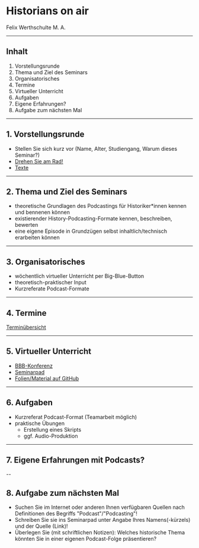 # Historians on air

Felix Werthschulte M. A.

---

## Inhalt

1. Vorstellungsrunde
2. Thema und Ziel des Seminars
3. Organisatorisches
4. Termine
5. Virtueller Unterricht
6. Aufgaben
7. Eigene Erfahrungen?
8. Aufgabe zum nächsten Mal

---

## 1. Vorstellungsrunde

- Stellen Sie sich kurz vor (Name, Alter, Studiengang, Warum dieses Seminar?)
- [Drehen Sie am Rad!](https://de.piliapp.com/random/wheel)
- [Texte](https://github.com/molldur/historians-on-air/blob/main/termine.md/texte-rad.md)

---

## 2. Thema und Ziel des Seminars
- theoretische Grundlagen des Podcastings für Historiker*innen kennen und bennenen können
- existierender History-Podcasting-Formate kennen, beschreiben, bewerten
- eine eigene Episode in Grundzügen selbst inhaltlich/technisch erarbeiten können

---

## 3. Organisatorisches

- wöchentlich virtueller Unterricht per Big-Blue-Button
- theoretisch-praktischer Input
- Kurzreferate Podcast-Formate

---

## 4. Termine

[Terminübersicht](https://github.com/molldur/historians-on-air/blob/main/termine.md)

---

## 5. Virtueller Unterricht

- [BBB-Konferenz](https://webconf.digll-hessen.de/b/wer-kct-9zy)
- [Seminarpad](https://cryptpad.fr/pad/#/2/pad/edit/lLoqy5AWdPd3BWKFHCFQxVya/)
- [Folien/Material auf GitHub](https://github.com/molldur/historians-on-air)

---

## 6. Aufgaben

- Kurzreferat Podcast-Format (Teamarbeit möglich)
- praktische Übungen
  - Erstellung eines Skripts
  - ggf. Audio-Produktion

---

## 7. Eigene Erfahrungen mit Podcasts?

--

## 8. Aufgabe zum nächsten Mal

- Suchen Sie im Internet oder anderen Ihnen verfügbaren Quellen nach Definitionen des Begriffs "Podcast"/"Podcasting"!
- Schreiben Sie sie ins Seminarpad unter Angabe Ihres Namens(-kürzels) und der Quelle (Link)!
- Überlegen Sie (mit schriftlichen Notizen): Welches historische Thema könnten Sie in einer eigenen Podcast-Folge präsentieren?
